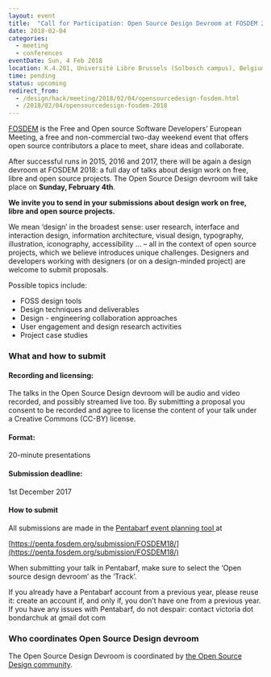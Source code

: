```yaml
---
layout: event
title:  "Call for Participation: Open Source Design Devroom at FOSDEM 2018"
date: 2018-02-04
categories:
  - meeting
  - conferences
eventDate: Sun, 4 Feb 2018
location: K.4.201, Université Libre Brussels (Solbosch campus), Belgium
time: pending
status: upcoming
redirect_from:
  - /design/hack/meeting/2018/02/04/opensourcedesign-fosdem.html
  - /2018/02/04/opensourcedesign-fosdem-2018
---
```


[FOSDEM](https://fosdem.org) is the Free and Open source Software Developers’ European Meeting, a free and non-commercial two-day weekend event that offers open source contributors a place to meet, share ideas and collaborate.

After successful runs in 2015, 2016 and 2017, there will be again a design devroom at FOSDEM 2018: a full day of talks about design work on free, libre and open source projects. The Open Source Design devroom will take place on **Sunday, February 4th**.

**We invite you to send in your submissions about design work on free, libre and open source projects.**

We mean ‘design’ in the broadest sense: user research, interface and interaction design, information architecture, visual design, typography, illustration, iconography, accessibility ... – all in the context of open source projects, which we believe introduces unique challenges. Designers and developers working with designers (or on a design-minded project) are welcome to submit proposals.

Possible topics include:

- FOSS design tools
- Design techniques and deliverables
- Design - engineering collaboration approaches
- User engagement and design research activities
- Project case studies

### What and how to submit

#### Recording and licensing:

The talks in the Open Source Design devroom will be audio and video recorded, and possibly streamed live too. By submitting a proposal you consent to be recorded and agree to license the content of your talk under a Creative Commons (CC-BY) license.

#### Format:

20-minute presentations

#### Submission deadline:

1st December 2017

#### How to submit

All submissions are made in the [Pentabarf event planning tool ](https://penta.fosdem.org/submission/FOSDEM18/) at

[https://penta.fosdem.org/submission/FOSDEM18/](https://penta.fosdem.org/submission/FOSDEM18/)

When submitting your talk in Pentabarf, make sure to select the ‘Open source design devroom’ as the ‘Track’.

If you already have a Pentabarf account from a previous year, please reuse it: create an account if, and only if, you don’t have one from a previous year. If you have any issues with Pentabarf, do not despair: contact victoria dot bondarchuk at gmail dot com

### Who coordinates Open Source Design devroom

The Open Source Design Devroom is coordinated by [the Open Source Design community](http://opensourcedesign.net/).
